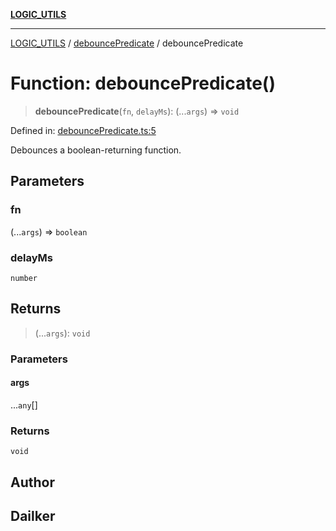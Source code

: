 [**LOGIC_UTILS**](../../README.md)

***

[LOGIC_UTILS](../../README.md) / [debouncePredicate](../README.md) / debouncePredicate

# Function: debouncePredicate()

> **debouncePredicate**(`fn`, `delayMs`): (...`args`) => `void`

Defined in: [debouncePredicate.ts:5](https://github.com/dailker/everyutil/blob/0ec5ce08552e5059ec58e2975404aeb74a6202b1/src/logic/debouncePredicate.ts#L5)

Debounces a boolean-returning function.

## Parameters

### fn

(...`args`) => `boolean`

### delayMs

`number`

## Returns

> (...`args`): `void`

### Parameters

#### args

...`any`[]

### Returns

`void`

## Author

## Dailker
